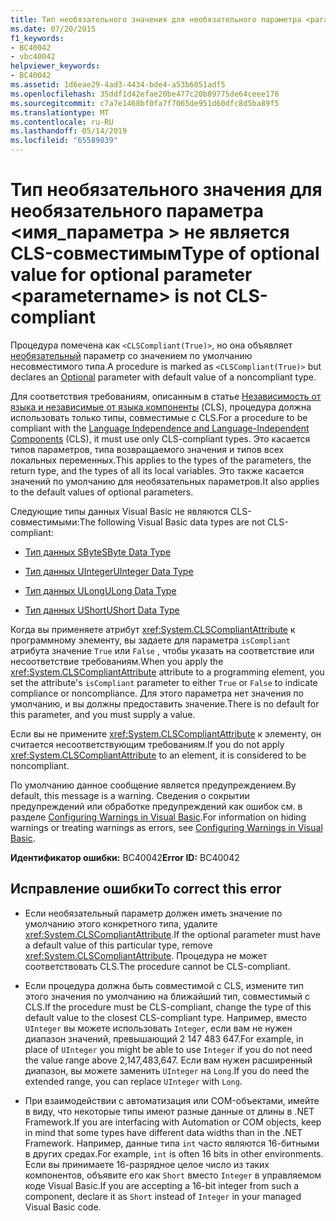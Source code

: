 ```yaml
---
title: Тип необязательного значения для необязательного параметра <parametername> несовместим с CLS
ms.date: 07/20/2015
f1_keywords:
- BC40042
- vbc40042
helpviewer_keywords:
- BC40042
ms.assetid: 1d6eae29-4ad3-4434-bde4-a53b6051adf5
ms.openlocfilehash: 35ddf1d42efae20be477c20b89775de64ceee176
ms.sourcegitcommit: c7a7e1468bf0fa7f7065de951d60dfc8d5ba89f5
ms.translationtype: MT
ms.contentlocale: ru-RU
ms.lasthandoff: 05/14/2019
ms.locfileid: "65589839"
---
```

# <a name="type-of-optional-value-for-optional-parameter-parametername-is-not-cls-compliant"></a><span data-ttu-id="af78a-102">Тип необязательного значения для необязательного параметра \<имя_параметра > не является CLS-совместимым</span><span class="sxs-lookup"><span data-stu-id="af78a-102">Type of optional value for optional parameter \<parametername> is not CLS-compliant</span></span>
<span data-ttu-id="af78a-103">Процедура помечена как `<CLSCompliant(True)>`, но она объявляет [необязательный](../../../visual-basic/language-reference/modifiers/optional.md) параметр со значением по умолчанию несовместимого типа.</span><span class="sxs-lookup"><span data-stu-id="af78a-103">A procedure is marked as `<CLSCompliant(True)>` but declares an [Optional](../../../visual-basic/language-reference/modifiers/optional.md) parameter with default value of a noncompliant type.</span></span>  
  
 <span data-ttu-id="af78a-104">Для соответствия требованиям, описанным в статье [Независимость от языка и независимые от языка компоненты](../../../standard/language-independence-and-language-independent-components.md) (CLS), процедура должна использовать только типы, совместимые с CLS.</span><span class="sxs-lookup"><span data-stu-id="af78a-104">For a procedure to be compliant with the [Language Independence and Language-Independent Components](../../../standard/language-independence-and-language-independent-components.md) (CLS), it must use only CLS-compliant types.</span></span> <span data-ttu-id="af78a-105">Это касается типов параметров, типа возвращаемого значения и типов всех локальных переменных.</span><span class="sxs-lookup"><span data-stu-id="af78a-105">This applies to the types of the parameters, the return type, and the types of all its local variables.</span></span> <span data-ttu-id="af78a-106">Это также касается значений по умолчанию для необязательных параметров.</span><span class="sxs-lookup"><span data-stu-id="af78a-106">It also applies to the default values of optional parameters.</span></span>  
  
 <span data-ttu-id="af78a-107">Следующие типы данных Visual Basic не являются CLS-совместимыми:</span><span class="sxs-lookup"><span data-stu-id="af78a-107">The following Visual Basic data types are not CLS-compliant:</span></span>  
  
- [<span data-ttu-id="af78a-108">Тип данных SByte</span><span class="sxs-lookup"><span data-stu-id="af78a-108">SByte Data Type</span></span>](../../../visual-basic/language-reference/data-types/sbyte-data-type.md)  
  
- [<span data-ttu-id="af78a-109">Тип данных UInteger</span><span class="sxs-lookup"><span data-stu-id="af78a-109">UInteger Data Type</span></span>](../../../visual-basic/language-reference/data-types/uinteger-data-type.md)  
  
- [<span data-ttu-id="af78a-110">Тип данных ULong</span><span class="sxs-lookup"><span data-stu-id="af78a-110">ULong Data Type</span></span>](../../../visual-basic/language-reference/data-types/ulong-data-type.md)  
  
- [<span data-ttu-id="af78a-111">Тип данных UShort</span><span class="sxs-lookup"><span data-stu-id="af78a-111">UShort Data Type</span></span>](../../../visual-basic/language-reference/data-types/ushort-data-type.md)  
  
 <span data-ttu-id="af78a-112">Когда вы применяете атрибут <xref:System.CLSCompliantAttribute> к программному элементу, вы задаете для параметра `isCompliant` атрибута значение `True` или `False` , чтобы указать на соответствие или несоответствие требованиям.</span><span class="sxs-lookup"><span data-stu-id="af78a-112">When you apply the <xref:System.CLSCompliantAttribute> attribute to a programming element, you set the attribute's `isCompliant` parameter to either `True` or `False` to indicate compliance or noncompliance.</span></span> <span data-ttu-id="af78a-113">Для этого параметра нет значения по умолчанию, и вы должны предоставить значение.</span><span class="sxs-lookup"><span data-stu-id="af78a-113">There is no default for this parameter, and you must supply a value.</span></span>  
  
 <span data-ttu-id="af78a-114">Если вы не примените <xref:System.CLSCompliantAttribute> к элементу, он считается несоответствующим требованиям.</span><span class="sxs-lookup"><span data-stu-id="af78a-114">If you do not apply <xref:System.CLSCompliantAttribute> to an element, it is considered to be noncompliant.</span></span>  
  
 <span data-ttu-id="af78a-115">По умолчанию данное сообщение является предупреждением.</span><span class="sxs-lookup"><span data-stu-id="af78a-115">By default, this message is a warning.</span></span> <span data-ttu-id="af78a-116">Сведения о сокрытии предупреждений или обработке предупреждений как ошибок см. в разделе [Configuring Warnings in Visual Basic](/visualstudio/ide/configuring-warnings-in-visual-basic).</span><span class="sxs-lookup"><span data-stu-id="af78a-116">For information on hiding warnings or treating warnings as errors, see [Configuring Warnings in Visual Basic](/visualstudio/ide/configuring-warnings-in-visual-basic).</span></span>  
  
 <span data-ttu-id="af78a-117">**Идентификатор ошибки:** BC40042</span><span class="sxs-lookup"><span data-stu-id="af78a-117">**Error ID:** BC40042</span></span>  
  
## <a name="to-correct-this-error"></a><span data-ttu-id="af78a-118">Исправление ошибки</span><span class="sxs-lookup"><span data-stu-id="af78a-118">To correct this error</span></span>  
  
- <span data-ttu-id="af78a-119">Если необязательный параметр должен иметь значение по умолчанию этого конкретного типа, удалите <xref:System.CLSCompliantAttribute>.</span><span class="sxs-lookup"><span data-stu-id="af78a-119">If the optional parameter must have a default value of this particular type, remove <xref:System.CLSCompliantAttribute>.</span></span> <span data-ttu-id="af78a-120">Процедура не может соответствовать CLS.</span><span class="sxs-lookup"><span data-stu-id="af78a-120">The procedure cannot be CLS-compliant.</span></span>  
  
- <span data-ttu-id="af78a-121">Если процедура должна быть совместимой с CLS, измените тип этого значения по умолчанию на ближайший тип, совместимый с CLS.</span><span class="sxs-lookup"><span data-stu-id="af78a-121">If the procedure must be CLS-compliant, change the type of this default value to the closest CLS-compliant type.</span></span> <span data-ttu-id="af78a-122">Например, вместо `UInteger` вы можете использовать `Integer`, если вам не нужен диапазон значений, превышающий 2 147 483 647.</span><span class="sxs-lookup"><span data-stu-id="af78a-122">For example, in place of `UInteger` you might be able to use `Integer` if you do not need the value range above 2,147,483,647.</span></span> <span data-ttu-id="af78a-123">Если вам нужен расширенный диапазон, вы можете заменить `UInteger` на `Long`.</span><span class="sxs-lookup"><span data-stu-id="af78a-123">If you do need the extended range, you can replace `UInteger` with `Long`.</span></span>  
  
- <span data-ttu-id="af78a-124">При взаимодействии с автоматизация или COM-объектами, имейте в виду, что некоторые типы имеют разные данные от длины в .NET Framework.</span><span class="sxs-lookup"><span data-stu-id="af78a-124">If you are interfacing with Automation or COM objects, keep in mind that some types have different data widths than in the .NET Framework.</span></span> <span data-ttu-id="af78a-125">Например, данные типа `int` часто являются 16-битными в других средах.</span><span class="sxs-lookup"><span data-stu-id="af78a-125">For example, `int` is often 16 bits in other environments.</span></span> <span data-ttu-id="af78a-126">Если вы принимаете 16-разрядное целое число из таких компонентов, объявите его как `Short` вместо `Integer` в управляемом коде Visual Basic.</span><span class="sxs-lookup"><span data-stu-id="af78a-126">If you are accepting a 16-bit integer from such a component, declare it as `Short` instead of `Integer` in your managed Visual Basic code.</span></span>
